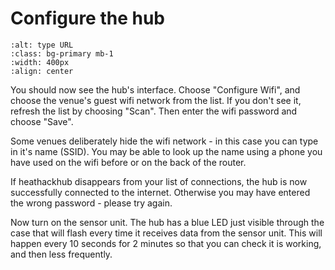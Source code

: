 # Configure the hub

```{image} use-hub-gui.png
:alt: type URL
:class: bg-primary mb-1
:width: 400px
:align: center
```
You should now see the hub's interface.  Choose "Configure Wifi", and choose the venue's guest wifi network from the list.  If you don't see it, refresh the list by choosing "Scan".  Then enter the wifi password and choose "Save".

Some venues deliberately hide the wifi network - in this case you can type in it's name (SSID).  You may be able to look up the name using a phone you have used on the wifi before or on the back of the router. 

If heathackhub disappears from your list of connections, the hub is now successfully connected to the internet.   Otherwise you may have entered the wrong password - please try again.  

Now turn on the sensor unit.  The hub has a blue LED just visible through the case that will flash every time it receives data from the sensor unit.  This will happen every 10 seconds for 2 minutes so that you can check it is working, and then less frequently.
